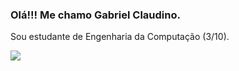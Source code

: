 ### Olá!!! Me chamo Gabriel Claudino.

Sou estudante de Engenharia da Computação (3/10).
  
[<img src="https://img.shields.io/badge/linkedin-%230077B5.svg?&style=for-the-badge&logo=linkedin&logoColor=white" />](https://www.linkedin.com/in/gabrielclaudinoo/) 


